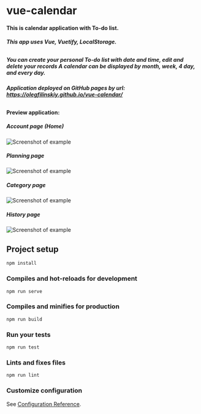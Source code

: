# vue-calendar

#### This is calendar application with To-do list.

##### This app uses Vue, Vuetify, LocalStorage.
##
##### You can create your personal To-do list with date and time, edit and delete your records A calendar can be displayed by month, week, 4 day, and every day.

##### Application deployed on GitHub pages by url: https://olegfilinskiy.github.io/vue-calendar/

##
#### Preview application:
##### Account page (Home)
![Screenshot of example](https://github.com/OlegFilinskiy/vue-calendar/tree/master/src/assets/screenshot_5.png)
##### Planning page
![Screenshot of example](https://github.com/OlegFilinskiy/vue-calendar/tree/master/src/assets/screenshot_6.png)
##### Category page
![Screenshot of example](https://github.com/OlegFilinskiy/vue-calendar/tree/master/src/assets/screenshot_7.png)
##### History page
![Screenshot of example](https://github.com/OlegFilinskiy/vue-calendar/tree/master/src/assets/screenshot_8.png)


## Project setup
```
npm install
```

### Compiles and hot-reloads for development
```
npm run serve
```

### Compiles and minifies for production
```
npm run build
```

### Run your tests
```
npm run test
```

### Lints and fixes files
```
npm run lint
```

### Customize configuration
See [Configuration Reference](https://cli.vuejs.org/config/).
